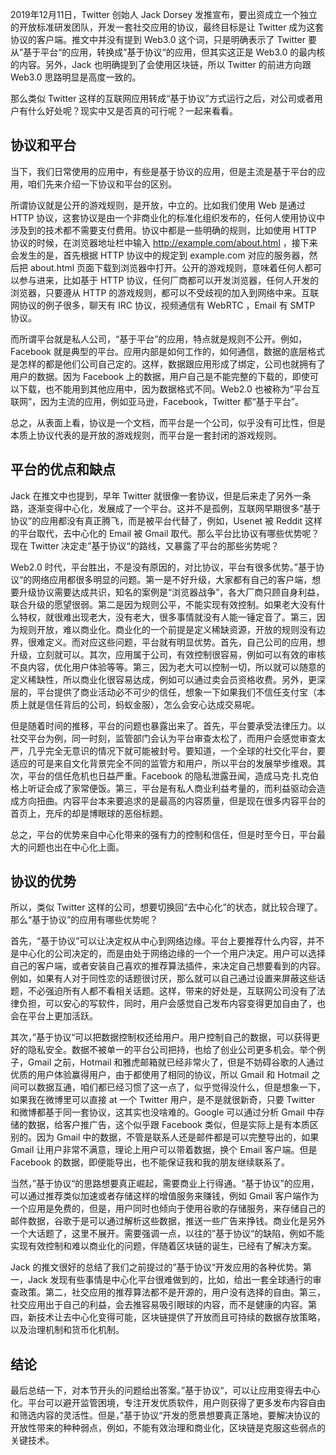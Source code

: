 2019年12月11日，Twitter 创始人 Jack Dorsey 发推宣布，要出资成立一个独立的开放标准研发团队，开发一套社交应用的协议，最终目标是让 Twitter 成为这套协议的客户端。推文中并没有提到 Web3.0 这个词，只是明确表示了 Twitter 要从”基于平台“的应用，转换成”基于协议“的应用，但其实这正是 Web3.0 的最内核的内容。另外，Jack 也明确提到了会使用区块链，所以 Twitter 的前进方向跟 Web3.0 思路明显是高度一致的。

那么类似 Twitter 这样的互联网应用转成“基于协议”方式运行之后，对公司或者用户有什么好处呢？现实中又是否真的可行呢？一起来看看。

## 协议和平台

当下，我们日常使用的应用中，有些是基于协议的应用，但是主流是基于平台的应用，咱们先来介绍一下协议和平台的区别。

所谓协议就是公开的游戏规则，是开放，中立的。比如我们使用 Web 是通过 HTTP 协议，这套协议是由一个非商业化的标准化组织发布的，任何人使用协议中涉及到的技术都不需要支付费用。协议中都是一些明确的规则，比如使用 HTTP 协议的时候，在浏览器地址栏中输入 http://example.com/about.html ，接下来会发生的是，首先根据 HTTP 协议中的规定到 example.com 对应的服务器，然后把 about.html 页面下载到浏览器中打开。公开的游戏规则，意味着任何人都可以参与进来，比如基于 HTTP 协议，任何厂商都可以开发浏览器，任何人开发的浏览器，只要遵从 HTTP 的游戏规则，都可以不受歧视的加入到网络中来。互联网协议的例子很多，聊天有 IRC 协议，视频通信有 WebRTC ，Email 有 SMTP 协议。

而所谓平台就是私人公司，“基于平台”的应用，特点就是规则不公开。例如，Facebook 就是典型的平台。应用内部是如何工作的，如何通信，数据的底层格式是怎样的都是他们公司自己定的。这样，数据跟应用形成了绑定，公司也就拥有了用户的数据。因为 Facebook 上的数据，用户自己是不能完整的下载的，即使可以下载，也不能用到其他应用中，因为数据格式不同。Web2.0 也被称为“平台互联网”，因为主流的应用，例如亚马逊，Facebook，Twitter 都“基于平台”。

总之，从表面上看，协议是一个文档，而平台是一个公司，似乎没有可比性，但是本质上协议代表的是开放的游戏规则，而平台是一套封闭的游戏规则。

## 平台的优点和缺点

Jack 在推文中也提到，早年 Twitter 就很像一套协议，但是后来走了另外一条路，逐渐变得中心化，发展成了一个平台。这并不是孤例，互联网早期很多“基于协议”的应用都没有真正腾飞，而是被平台代替了，例如，Usenet 被 Reddit 这样的平台取代，去中心化的 Email 被 Gmail 取代。那么平台比协议有哪些优势呢？现在 Twitter 决定走”基于协议“的路线，又暴露了平台的那些劣势呢？

Web2.0 时代，平台胜出，不是没有原因的，对比协议，平台有很多优势。”基于协议“的网络应用都很多明显的问题。第一是不好升级，大家都有自己的客户端，想要升级协议需要达成共识，知名的案例是“浏览器战争”，各大厂商只顾自身利益，联合升级的愿望很弱。第二是因为规则公平，不能实现有效控制。如果老大没有什么特权，就很难出现老大，没有老大，很多事情就没有人能一锤定音了。第三，因为规则开放，难以商业化。商业化的一个前提是定义稀缺资源，开放的规则没有边界，很难定义。而对应这些问题，平台就有明显优势。首先，自己公司的应用，想升级，立刻就可以。其次，应用属于公司，有效控制很容易，例如可以有效的审核不良内容，优化用户体验等等。第三，因为老大可以控制一切，所以就可以随意的定义稀缺性，所以商业化很容易达成，例如可以通过卖会员资格收费。另外，更深层的，平台提供了商业活动必不可少的信任，想象一下如果我们不信任支付宝（本质上就是信任背后的公司，蚂蚁金服），怎么会安心达成交易呢。

但是随着时间的推移，平台的问题也暴露出来了。首先，平台要承受法律压力。以社交平台为例，同一时刻，监管部门会认为平台审查太松了，而用户会感觉审查太严，几乎完全无意识的情况下就可能被封号。要知道，一个全球的社交化平台，要适应的可是来自文化背景完全不同的监管方和用户，所以平台的发展举步维艰。其次，平台的信任危机也日益严重。Facebook 的隐私泄露丑闻，造成马克·扎克伯格上听证会成了家常便饭。第三，平台是有私人商业利益考量的，而利益驱动会造成方向扭曲。内容平台本来要追求的是最高的内容质量，但是现在很多内容平台的首页上，充斥的却是博眼球的恶俗标题。

总之，平台的优势来自中心化带来的强有力的控制和信任，但是时至今日，平台最大的问题也出在中心化上面。

## 协议的优势

所以，类似 Twitter 这样的公司，想要切换回“去中心化”的状态，就比较合理了。那么“基于协议”的应用有哪些优势呢？

首先，“基于协议”可以让决定权从中心到网络边缘。平台上要推荐什么内容，并不是中心化的公司决定的，而是由处于网络边缘的一个一个用户决定。用户可以选择自己的客户端，或者安装自己喜欢的推荐算法插件，来决定自己想要看到的内容。例如，如果有人对于同性恋的话题很讨厌，那么就可以自己通过设置来屏蔽这些话题，不必强迫所有人都不看相关话题。这样，带来的好处是，互联网公司没有了法律负担，可以安心的写软件，同时，用户会感觉自己发布内容变得更加自由了，也会在平台上更加活跃。

其次，”基于协议“可以把数据控制权还给用户。用户控制自己的数据，可以获得更好的隐私安全。数据不被单一的平台公司把持，也给了创业公司更多机会。举个例子，Gmail 之前，Hotmail 和雅虎邮箱就已经非常火了，但是不妨碍谷歌的人通过优质的用户体验赢得用户，由于都使用了相同的协议，所以 Gmail 和 Hotmail 之间可以数据互通，咱们都已经习惯了这一点了，似乎觉得没什么，但是想象一下，如果我在微博里可以直接 at 一个 Twitter 用户，是不是就很新奇，只要 Twitter 和微博都基于同一套协议，这其实也没啥难的。Google 可以通过分析 Gmail 中存储的数据，给客户推广告，这个似乎跟 Facebook 类似，但是实际上是有本质区别的。因为 Gmail 中的数据，不管是联系人还是邮件都是可以完整导出的，如果 Gmail 让用户非常不满意，理论上用户可以带着数据，换个 Email 客户端。但是 Facebook 的数据，即便能导出，也不能保证我和我的朋友继续联系了。

当然，”基于协议“的思路想要真正崛起，需要商业上行得通。“基于协议”的应用，可以通过推荐类似加速或者存储这样的增值服务来赚钱，例如 Gmail 客户端作为一个应用是免费的，但是，用户同时也倾向于使用谷歌的存储服务，来存储自己的邮件数据，谷歌于是可以通过解析这些数据，推送一些广告来挣钱。商业化是另外一个大话题了，这里不展开。需要强调一点，以往的”基于协议“的缺陷，例如不能实现有效控制和难以商业化的问题，伴随着区块链的诞生，已经有了解决方案。

Jack 的推文很好的总结了我们之前提过的”基于协议“开发应用的各种优势。第一，Jack 发现有些事情是中心化平台很难做到的，比如，给出一套全球通行的审查政策。第二，社交应用的推荐算法都不是开源的，用户没有选择的自由。第三，社交应用出于自己的利益，会去推容易吸引眼球的内容，而不是健康的内容。第四，新技术让去中心化变得可能，区块链提供了开放而且可持续的数据存放策略，以及治理机制和货币化机制。

## 结论

最后总结一下，对本节开头的问题给出答案。”基于协议“，可以让应用变得去中心化。平台可以避开监管困境，专注开发优质软件，用户则获得了更多发布内容自由和筛选内容的灵活性。但是，”基于协议“开发的愿景想要真正落地，要解决协议的开放性带来的种种弱点，例如，不能有效治理和商业化，区块链是克服这些弱点的关键技术。
